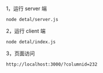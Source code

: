 1，运行 server 端
```
node detal/server.js  
```

2，运行 client 端
```
node detal/index.js
```

3，页面访问
```
http://localhost:3000/?columnid=232
```
